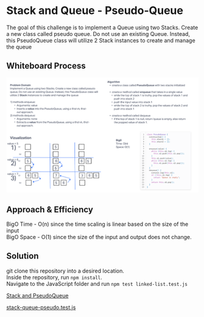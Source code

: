 # Stack and Queue - Pseudo-Queue

The goal of this challenge is to implement a Queue using two Stacks. Create a new class called pseudo queue. Do not use an existing Queue. Instead, this PseudoQueue class will  utilize 2 Stack instances to create and manage the queue

## Whiteboard Process

![LinkedList Whiteboard](../.../../../../assets/pseudo-queue_challenge11.png)

## Approach & Efficiency

BigO Time - O(n) since the time scaling is linear based on the size of the input\
BigO Space - O(1) since the size of the input and output does not change.

## Solution

git clone this repository into a desired location.\
Inside the repository, run `npm install`.\
Navigate to the JavaScript folder and run `npm test linked-list.test.js`

[Stack and PseudoQueue](./../index.js)

[stack-queue-pseudo.test.js](./stack-queue-pseudo.test.js)
